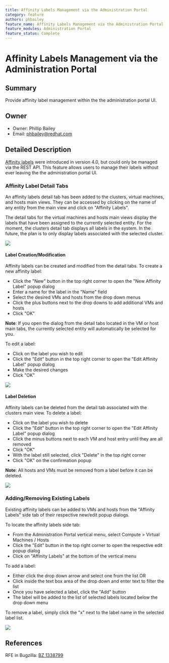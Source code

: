 ```yaml
---
title: Affinity Labels Management via the Administration Portal
category: feature
authors: phbailey
feature_name: Affinity Labels Management via the Administration Portal
feature_modules: Administration Portal
feature_status: Complete
---
```


# Affinity Labels Management via the Administration Portal

## Summary

Provide affinity label management within the the administration portal UI.

## Owner

*   Owner: Phillip Bailey
*   Email: phbailey@redhat.com

## Detailed Description

[Affinity labels](/develop/sla/affinity-labels.html) were introduced in version 4.0, but could only be managed via the REST API. This feature allows users to manage their labels without ever leaving the the administration portal UI.

### Affinity Label Detail Tabs

An affinity labels detail tab has been added to the clusters, virtual machines, and hosts main views. They can be accessed by clicking on the name of any entity from the main view and click on "Affinity Labels".

The detail tabs for the virtual machines and hosts main views display the labels that have been assigned to the currently selected entity. For the moment, the clusters detail tab displays all labels in the system. In the future, the plan is to only display labels associated with the selected cluster.

![](/images/wiki/affinity-labels-vm-subtab-with-label.png)
<br />

#### Label Creation/Modification

Affinity labels can be created and modified from the detail tabs. To create a new affinity label:

* Click the "New" button in the top right corner to open the "New Affinity Label" popup dialog
* Enter a name for the label in the "Name" field
* Select the desired VMs and hosts from the drop down menus
* Click the plus buttons next to the drop downs to add additional VMs and hosts
* Click "OK"

**Note**: If you open the dialog from the detail tabs located in the VM or host main tabs, the currently selected entity will automatically be selected for you.

To edit a label:

* Click on the label you wish to edit
* Click the "Edit" button in the top right corner to open the "Edit Affinity Label" popup dialog
* Make the desired changes
* Click "OK"

![](/images/wiki/affinity-labels-new-label-popup.png)
<br />

#### Label Deletion

Affinity labels can be deleted from the detail tab associated with the clusters main view. To delete a label:

* Click on the label you wish to delete
* Click the "Edit" button in the top right corner to open the "Edit Affinity Label" popup dialog
* Click the minus buttons next to each VM and host entry until they are all removed
* Click "OK"
* With the label still selected, click "Delete" in the top right corner
* Click "OK" on the confirmation popup

**Note**: All hosts and VMs must be removed from a label before it can be deleted.

![](/images/wiki/affinity-labels-cluster-subtab-with-labels.png)
<br />

### Adding/Removing Existing Labels

Existing affinity labels can be added to VMs and hosts from the "Affinity Labels" side tab of their respective new/edit popup dialogs.

To locate the affinity labels side tab:

* From the Administration Portal vertical menu, select Compute > Virtual Machines / Hosts
* Click the "Edit" button in the top right corner to open the respective edit popup dialog
* Click on "Affinity Labels" at the bottom of the vertical menu

To add a label:
* Either click the drop down arrow and select one from the list OR
* Click inside the text box area of the drop down and enter text to filter the list
* Once you have selected a label, click the "Add" button
* The label will be added to the list of selected labels located below the drop down menu

To remove a label, simply click the "x" next to the label name in the selected label list.

![](/images/wiki/affinity-labels-edit-vm-with-label.png)
<br />

## References
RFE in Bugzilla: [BZ 1338799](https://bugzilla.redhat.com/show_bug.cgi?id=1338799)

